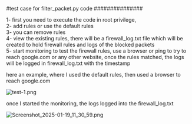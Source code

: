 #test case for filter_packet.py code
###############

1- first you need to execute the code in root privilege,             
2- add rules or use the default rules             
3- you can remove rules          
4- view the existing rules, there will be a firewall_log.txt file which will be created
to hold firewall rules and logs of the blocked packets      
5- start monitoring to test the firewall rules, use a browser or ping to try to reach google.com or any
other website, once the rules matched, the logs will be logged in firewall_log.txt with the timestamp


here an example, where I used the default rules, then used a browser to reach google.com

![test-1.png](../../../../Pictures/test-1.png)






once I started the monitoring, the logs logged into the firewall_log.txt

![Screenshot_2025-01-19_11_30_59.png](../../../../Pictures/Screenshot_2025-01-19_11_30_59.png)